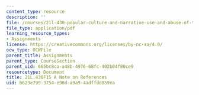 ```yaml
---
content_type: resource
description: ''
file: /courses/21l-430-popular-culture-and-narrative-use-and-abuse-of-the-fairy-tale-fall-2015/b623e7993754e90da9a94adffdd059ea_MIT21L_430F15_ANote.pdf
file_type: application/pdf
learning_resource_types:
- Assignments
license: https://creativecommons.org/licenses/by-nc-sa/4.0/
ocw_type: OCWFile
parent_title: Assignments
parent_type: CourseSection
parent_uid: 665bc8ca-a48b-4976-68fc-402b04f80ce9
resourcetype: Document
title: 21L.430F15 A Note on References
uid: b623e799-3754-e90d-a9a9-4adffdd059ea
---
```

